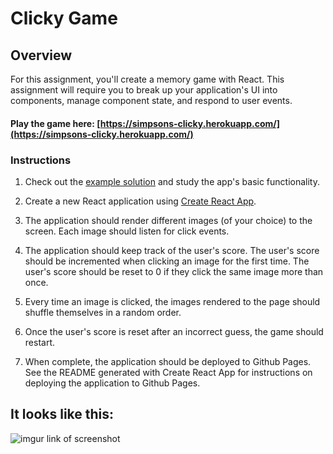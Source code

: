 # Clicky Game

## Overview

For this assignment, you'll create a memory game with React. This assignment will require you to break up your application's UI into components, manage component state, and respond to user events.


#### Play the game here: [https://simpsons-clicky.herokuapp.com/](https://simpsons-clicky.herokuapp.com/)


### Instructions

1. Check out the [example solution](https://clicky-game.netlify.com/) and study the app's basic functionality.

2. Create a new React application using [Create React App](https://github.com/facebookincubator/create-react-app).

3. The application should render different images (of your choice) to the screen. Each image should listen for click events.

4. The application should keep track of the user's score. The user's score should be incremented when clicking an image for the first time. The user's score should be reset to 0 if they click the same image more than once.

5. Every time an image is clicked, the images rendered to the page should shuffle themselves in a random order.

6. Once the user's score is reset after an incorrect guess, the game should restart.

7. When complete, the application should be deployed to Github Pages. See the README generated with Create React App for instructions on deploying the application to Github Pages.


## It looks like this:
![imgur link of screenshot](https://i.imgur.com/j5yrfDs.jpg)
